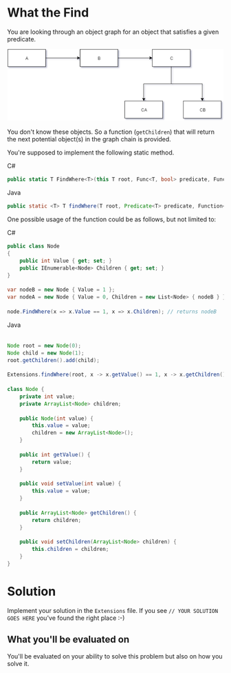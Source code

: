 # What the Find

You are looking through an object graph for an object that satisfies a given predicate.

![Object graph](images/object_graph.png)

You don't know these objects. So a function (`getChildren`) that will return the next potential object(s) in the graph chain is provided.

You're supposed to implement the following static method.

C#
```csharp
public static T FindWhere<T>(this T root, Func<T, bool> predicate, Func<T, IEnumerable<T>> getChildren)
```
Java
```java
public static <T> T findWhere(T root, Predicate<T> predicate, Function<T, Iterable<T>> getChildren)
```

One possible usage of the function could be as follows, but not limited to:

C#
```csharp
public class Node
{
    public int Value { get; set; }
    public IEnumerable<Node> Children { get; set; }
}

var nodeB = new Node { Value = 1 };
var nodeA = new Node { Value = 0, Children = new List<Node> { nodeB } };

node.FindWhere(x => x.Value == 1, x => x.Children); // returns nodeB
```
Java
```java

Node root = new Node(0);
Node child = new Node(1);
root.getChildren().add(child);

Extensions.findWhere(root, x -> x.getValue() == 1, x -> x.getChildren()); // returns child

class Node {
    private int value;
    private ArrayList<Node> children;

    public Node(int value) {
        this.value = value;
        children = new ArrayList<Node>();
    }

    public int getValue() {
        return value;
    }

    public void setValue(int value) {
        this.value = value;
    }

    public ArrayList<Node> getChildren() {
        return children;
    }

    public void setChildren(ArrayList<Node> children) {
        this.children = children;
    }
}
```

# Solution

Implement your solution in the `Extensions` file.
If you see `// YOUR SOLUTION GOES HERE` you've found the right place :-)

## What you'll be evaluated on

You'll be evaluated on your ability to solve this problem but also on how you solve it.
